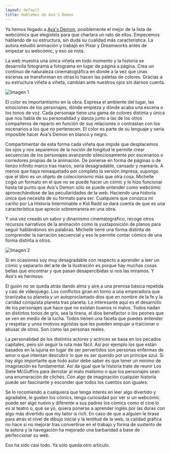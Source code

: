 ```yaml
---
layout: default
title: Hablemos de Ava's Demon
---
```


Ya hemos llegado a [Ava's Demon](http://www.avasdemon.com), posiblemente el mejor de la lista de webcómics que elegisteis para que charlara un rato de ellos. Empecemos hablando de su estructura, sin duda su cualidad más característica. La autora estudió animación y trabajó en Pixar y Dreamworks antes de empezar su webcómic, y eso se nota.

La web muestra una única viñeta en todo momento y la historia se desarrolla fotograma a fotograma en lugar de página a página. Crea un continuo de naturaleza cinematográfica en donde a la vez que unas escenas se transforman en otras lo hacen las paletas de colores. Gracias a su estructura viñeta a viñeta, cambian ante nuestros ojos sin darnos cuenta.

![Imagen 1](http://i.imgur.com/4V2vqW7.png)

El color es importantísimo en la obra. Expresa el ambiente del lugar, las emociones de los personajes, dónde empieza y dónde acaba una escena o los tonos de voz. Cada personaje tiene una gama de colores distinta y única que nos habla de su personalidad y danza junto a las de los otros compañeros de reparto en función de sus relaciones o contrastan con los escenarios a los que no pertenecen. El color es parte de su lenguaje y sería imposible hacer Ava's Demon en blanco y negro.

Compartimentar de esta forma cada viñeta que impide que desplacemos los ojos y nos separemos de la noción de longitud le permite crear secuencias de los personajes avanzando silenciosamente por escenarios o corredores propias de la animación. De ponerse en forma de páginas o de lienzo infinito marco tras marco, sería desagradable, cansado y marearía. A menos que haya remaquetado por completo la versión impresa, supongo que el libro es un objeto de coleccionismo más que otra cosa. Michelle cogió un formato en el que no se puede hacer un cómic y lo hizo funcionar hasta tal punto que Ava's Demon sólo se puede entender como webcómic aprovechándose de las peculiaridades de la web. Haciendo una historia única que necesita de su formato para ser. Cualquiera que conozca mi cariño por La Historia Interminable o Kid Radd se dará cuenta de que es una característica que aprecio sobremanera en una obra.

Y una vez creado un sabor y dinamismo cinematográfico, recoge otros recursos narrativos de la animación como la yuxtaposición de planos para seguir hablándonos sin palabras. Michelle tiene una forma distinta de comprender la narración secuencial y eso le permite contar cómics de una forma distinta a otros.

![Imagen 2](http://i.imgur.com/upGzJXw.png)

Si en ocasiones soy muy desagradable con respecto a aprender a leer un cómic y separarlo del arte de la ilustración es porque hay muchas cosas bellas que encontrar y que pasan desapercibidas si nos las miramos. Y Ava's es hermoso.

El guión no se queda atrás dando alma y aire a una premisa básica repetida y casi de videojuego. Los conflictos giran en torno a una emperadora que tiranizaba su planeta y un autoproclamado dios que en nombre de la fe y la caridad conquista planeta tras planeta. Lo interesante aquí es el desarrollo de los personajes que hace que no existan buenos ni malos. Todos nadan en distintos tonos de gris, sea la tirana, el dios benefactor o los peones que se ven en medio de la lucha. Todos tienen una faceta que puedes entender y respetar y unos motivos egoístas que les pueden empujar a traicionar o abusar de otros. Son como las personas reales.

La personalidad de los distintos actores y actrices se basa en los pecados capitales, pero sin seguir la ruta más fácil. Así por ejemplo los que están basados en la lujuria en lugar de ser pervertidos son personas enfermas de amor o que intentan descubrir lo que es ser querido por un príncipe azul. Si hay algo importante que todo autor debe saber es que tener un mínimo de imaginación es fundamental. Así da igual que la historia trate de reunir Los Siete McGuffins para derrotar al malo malísimo o que los personajes sean una enumeración de clichés. Con algo de imaginación cualquier historia puede ser fascinante y esconder que todos los cuentos son iguales.

Se lo recomiendo a cualquiera que tenga interés en leer algo divertido y agradable, le gusten los cómics, tenga curiosidad por ver si un webcómic puede ser algo  nuevo y diferente a sus padres los cómics como el cine lo es al teatro o, qué se yo, quiera ponerse a aprender inglés por las duras con algo más divertido que my tailor is rich. En caso de que a alguien le tirase para atrás el nivel de dibujo inicial y la lentitud de la web, la calidad gráfica no hace si no mejorar tras convertirse en el trabajo y forma de sustento de la autora y la navegación ha mejorado una barbaridad a base de perfeccionar su web.

Eso ha sido casi todo. Ya sólo queda otro artículo.
